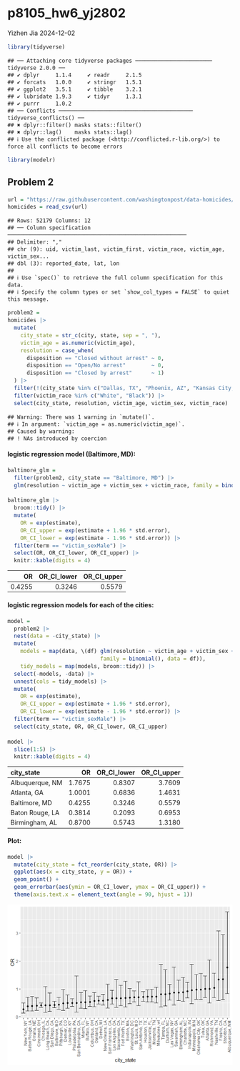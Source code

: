 p8105_hw6_yj2802
================
Yizhen Jia
2024-12-02

``` r
library(tidyverse)
```

    ## ── Attaching core tidyverse packages ──────────────────────── tidyverse 2.0.0 ──
    ## ✔ dplyr     1.1.4     ✔ readr     2.1.5
    ## ✔ forcats   1.0.0     ✔ stringr   1.5.1
    ## ✔ ggplot2   3.5.1     ✔ tibble    3.2.1
    ## ✔ lubridate 1.9.3     ✔ tidyr     1.3.1
    ## ✔ purrr     1.0.2     
    ## ── Conflicts ────────────────────────────────────────── tidyverse_conflicts() ──
    ## ✖ dplyr::filter() masks stats::filter()
    ## ✖ dplyr::lag()    masks stats::lag()
    ## ℹ Use the conflicted package (<http://conflicted.r-lib.org/>) to force all conflicts to become errors

``` r
library(modelr)
```

## Problem 2

``` r
url = "https://raw.githubusercontent.com/washingtonpost/data-homicides/master/homicide-data.csv"
homicides = read_csv(url)
```

    ## Rows: 52179 Columns: 12
    ## ── Column specification ────────────────────────────────────────────────────────
    ## Delimiter: ","
    ## chr (9): uid, victim_last, victim_first, victim_race, victim_age, victim_sex...
    ## dbl (3): reported_date, lat, lon
    ## 
    ## ℹ Use `spec()` to retrieve the full column specification for this data.
    ## ℹ Specify the column types or set `show_col_types = FALSE` to quiet this message.

``` r
problem2 = 
homicides |> 
  mutate(
    city_state = str_c(city, state, sep = ", "),
    victim_age = as.numeric(victim_age),
    resolution = case_when(
      disposition == "Closed without arrest" ~ 0,
      disposition == "Open/No arrest"        ~ 0,
      disposition == "Closed by arrest"      ~ 1)
  ) |> 
  filter(!(city_state %in% c("Dallas, TX", "Phoenix, AZ", "Kansas City, MO","Tulsa, AL"))) |> 
  filter(victim_race %in% c("White", "Black")) |> 
  select(city_state, resolution, victim_age, victim_sex, victim_race)
```

    ## Warning: There was 1 warning in `mutate()`.
    ## ℹ In argument: `victim_age = as.numeric(victim_age)`.
    ## Caused by warning:
    ## ! NAs introduced by coercion

#### logistic regression model (Baltimore, MD):

``` r
baltimore_glm = 
  filter(problem2, city_state == "Baltimore, MD") |> 
  glm(resolution ~ victim_age + victim_sex + victim_race, family = binomial(), data = _)

baltimore_glm |> 
  broom::tidy() |> 
  mutate(
    OR = exp(estimate), 
    OR_CI_upper = exp(estimate + 1.96 * std.error),
    OR_CI_lower = exp(estimate - 1.96 * std.error)) |> 
  filter(term == "victim_sexMale") |> 
  select(OR, OR_CI_lower, OR_CI_upper) |>
  knitr::kable(digits = 4)
```

|     OR | OR_CI_lower | OR_CI_upper |
|-------:|------------:|------------:|
| 0.4255 |      0.3246 |      0.5579 |

#### logistic regression models for each of the cities:

``` r
model = 
  problem2 |> 
  nest(data = -city_state) |> 
  mutate(
    models = map(data, \(df) glm(resolution ~ victim_age + victim_sex + victim_race, 
                             family = binomial(), data = df)),
    tidy_models = map(models, broom::tidy)) |> 
  select(-models, -data) |> 
  unnest(cols = tidy_models) |> 
  mutate(
    OR = exp(estimate), 
    OR_CI_upper = exp(estimate + 1.96 * std.error),
    OR_CI_lower = exp(estimate - 1.96 * std.error)) |> 
  filter(term == "victim_sexMale") |> 
  select(city_state, OR, OR_CI_lower, OR_CI_upper)

model |>
  slice(1:5) |> 
  knitr::kable(digits = 4)
```

| city_state      |     OR | OR_CI_lower | OR_CI_upper |
|:----------------|-------:|------------:|------------:|
| Albuquerque, NM | 1.7675 |      0.8307 |      3.7609 |
| Atlanta, GA     | 1.0001 |      0.6836 |      1.4631 |
| Baltimore, MD   | 0.4255 |      0.3246 |      0.5579 |
| Baton Rouge, LA | 0.3814 |      0.2093 |      0.6953 |
| Birmingham, AL  | 0.8700 |      0.5743 |      1.3180 |

#### Plot:

``` r
model |> 
  mutate(city_state = fct_reorder(city_state, OR)) |> 
  ggplot(aes(x = city_state, y = OR)) + 
  geom_point() + 
  geom_errorbar(aes(ymin = OR_CI_lower, ymax = OR_CI_upper)) + 
  theme(axis.text.x = element_text(angle = 90, hjust = 1))
```

![](p8105_hw6_yj2802_files/figure-gfm/unnamed-chunk-5-1.png)<!-- -->
